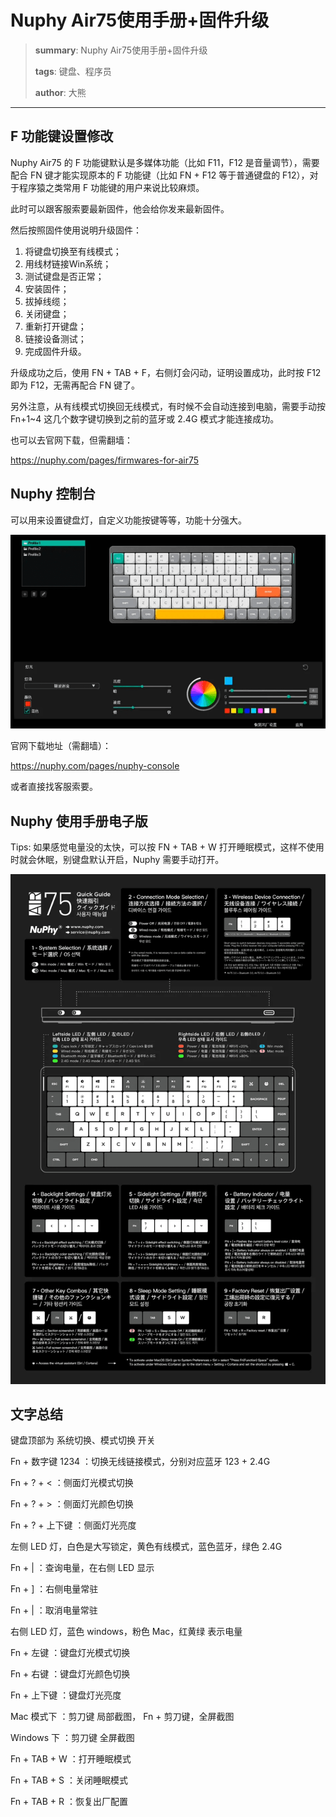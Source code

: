 # Nuphy Air75使用手册+固件升级

> **summary**: Nuphy Air75使用手册+固件升级
>
> **tags**: 键盘、程序员
>
> **author**: 大熊

---

## F 功能键设置修改

Nuphy Air75 的 F 功能键默认是多媒体功能（比如 F11，F12 是音量调节），需要配合 FN 键才能实现原本的 F 功能键（比如 FN + F12 等于普通键盘的 F12），对于程序猿之类常用 F 功能键的用户来说比较麻烦。

此时可以跟客服索要最新固件，他会给你发来最新固件。

然后按照固件使用说明升级固件：

1. 将键盘切换至有线模式；
2. 用线材链接Win系统；
3. 测试键盘是否正常；
4. 安装固件；
5. 拔掉线缆；
6. 关闭键盘；
7. 重新打开键盘；
8. 链接设备测试；
9. 完成固件升级。


升级成功之后，使用 FN + TAB + F，右侧灯会闪动，证明设置成功，此时按 F12 即为 F12，无需再配合 FN 键了。

另外注意，从有线模式切换回无线模式，有时候不会自动连接到电脑，需要手动按 Fn+1~4 这几个数字键切换到之前的蓝牙或 2.4G 模式才能连接成功。 

也可以去官网下载，但需翻墙：

https://nuphy.com/pages/firmwares-for-air75 


## Nuphy 控制台

可以用来设置键盘灯，自定义功能按键等等，功能十分强大。

![Nuphy 控制台](assets/console.png)

官网下载地址（需翻墙）：

https://nuphy.com/pages/nuphy-console

或者直接找客服索要。

## Nuphy 使用手册电子版

Tips: 如果感觉电量没的太快，可以按 FN + TAB + W 打开睡眠模式，这样不使用时就会休眠，别键盘默认开启，Nuphy 需要手动打开。

![Nuphy 使用手册电子版](assets/intruction.png)

## 文字总结

键盘顶部为 系统切换、模式切换 开关

Fn + 数字键 1234 ：切换无线链接模式，分别对应蓝牙 123 + 2.4G

Fn + ? + < ：侧面灯光模式切换  

Fn + ? + > ：侧面灯光颜色切换   

Fn + ? + 上下键 ：侧面灯光亮度

左侧 LED 灯，白色是大写锁定，黄色有线模式，蓝色蓝牙，绿色 2.4G

Fn + | ：查询电量，在右侧 LED 显示     

Fn + ] ：右侧电量常驻   

Fn + | ：取消电量常驻

右侧 LED 灯，蓝色 windows，粉色 Mac，红黄绿 表示电量

Fn + 左键 ：键盘灯光模式切换  

Fn + 右键 ：键盘灯光颜色切换   

Fn + 上下键 ：键盘灯光亮度

Mac 模式下 ：剪刀键 局部截图， Fn + 剪刀键，全屏截图     

Windows 下 ：剪刀键 全屏截图

Fn + TAB + W ：打开睡眠模式

Fn + TAB + S ：关闭睡眠模式     

Fn + TAB + R ：恢复出厂配置 



